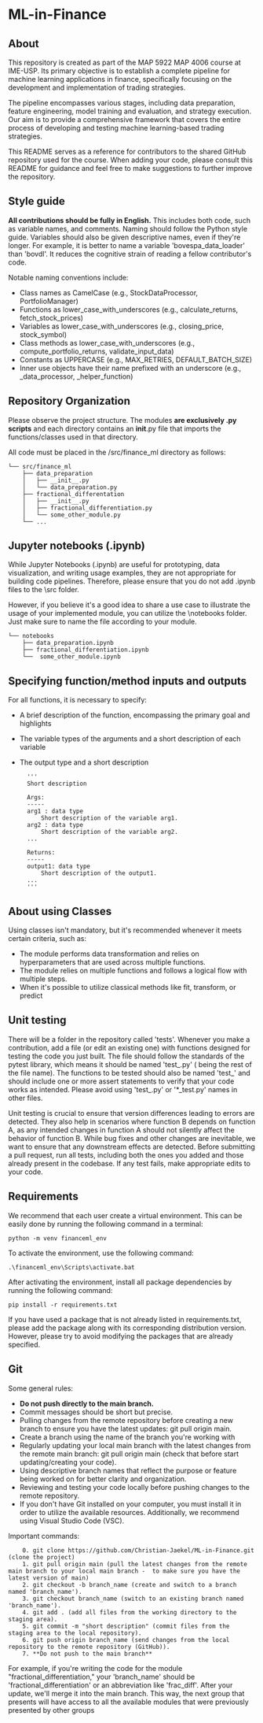 # ML-in-Finance

## About
This repository is created as part of the MAP 5922 MAP 4006 course at IME-USP. Its primary objective is to establish a complete pipeline for machine learning applications in finance, specifically focusing on the development and implementation of trading strategies.

The pipeline encompasses various stages, including data preparation, feature engineering, model training and evaluation, and strategy execution. Our aim is to provide a comprehensive framework that covers the entire process of developing and testing machine learning-based trading strategies.

This README serves as a reference for contributors to the shared GitHub repository used for the course. When adding your code, please consult this README for guidance and feel free to make suggestions to further improve the repository.

## Style guide
**All contributions should be fully in English.** This includes both code, such as variable names, and comments. Naming should follow the Python style guide. Variables should also be given descriptive names, even if they're longer. For example, it is better to name a variable 'bovespa_data_loader' than 'bovdl'. It reduces the cognitive strain of reading a fellow contributor's code.

Notable naming conventions include:

- Class names as CamelCase (e.g., StockDataProcessor, PortfolioManager)
- Functions as lower_case_with_underscores (e.g., calculate_returns, fetch_stock_prices)
- Variables as lower_case_with_underscores (e.g., closing_price, stock_symbol)
- Class methods as lower_case_with_underscores (e.g., compute_portfolio_returns, validate_input_data)
- Constants as UPPERCASE (e.g., MAX_RETRIES, DEFAULT_BATCH_SIZE)
- Inner use objects have their name prefixed with an underscore (e.g., _data_processor, _helper_function)

## Repository Organization
Please observe the project structure. The modules **are exclusively .py scripts** and each directory contains an __init__.py file that imports the functions/classes used in that directory.

All code must be placed in the /src/finance_ml directory as follows:

    └── src/finance_ml
        ├── data_preparation
        │   ├── __init__.py
        │   └── data_preparation.py
        ├── fractional_differentation
        │   ├── __init__.py
        │   ├── fractional_differentiation.py
        │   └── some_other_module.py
        └── ...
        
## Jupyter notebooks (.ipynb)
While Jupyter Notebooks (.ipynb) are useful for prototyping, data visualization, and writing usage examples, they are not appropriate for building code pipelines. Therefore, please ensure that you do not add .ipynb files to the \src folder.

However, if you believe it's a good idea to share a use case to illustrate the usage of your implemented module, you can utilize the \notebooks folder. Just make sure to name the file according to your module.

    └── notebooks
        ├── data_preparation.ipynb
        ├── fractional_differentiation.ipynb
        └──  some_other_module.ipynb

## Specifying function/method inputs and outputs
For all functions, it is necessary to specify:

- A brief description of the function, encompassing the primary goal and highlights
- The variable types of the arguments and a short description of each variable
- The output type and a short description


        '''
        Short description

        Args:
        -----
        arg1 : data type
            Short description of the variable arg1.
        arg2 : data type
            Short description of the variable arg2.
        ...

        Returns:
        -----
        output1: data type
            Short description of the output1.
        ...
        '''
        
## About using Classes
Using classes isn't mandatory, but it's recommended whenever it meets certain criteria, such as:

- The module performs data transformation and relies on hyperparameters that are used across multiple functions.
- The module relies on multiple functions and follows a logical flow with multiple steps.
- When it's possible to utilize classical methods like fit, transform, or predict

   
## Unit testing
There will be a folder in the repository called 'tests'. Whenever you make a contribution, add a file (or edit an existing one) with functions designed for testing the code you just built. The file should follow the standards of the pytest library, which means it should be named 'test_.py' ( being the rest of the file name). The functions to be tested should also be named 'test_' and should include one or more assert statements to verify that your code works as intended. Please avoid using 'test_.py' or '*_test.py' names in other files.

Unit testing is crucial to ensure that version differences leading to errors are detected. They also help in scenarios where function B depends on function A, as any intended changes in function A should not silently affect the behavior of function B. While bug fixes and other changes are inevitable, we want to ensure that any downstream effects are detected. Before submitting a pull request, run all tests, including both the ones you added and those already present in the codebase. If any test fails, make appropriate edits to your code.


## Requirements
We recommend that each user create a virtual environment. This can be easily done by running the following command in a terminal:

    python -m venv financeml_env

To activate the environment, use the following command:

    .\financeml_env\Scripts\activate.bat

After activating the environment, install all package dependencies by running the following command:
    
    pip install -r requirements.txt

If you have used a package that is not already listed in requirements.txt, please add the package along with its corresponding distribution version. However, please try to avoid modifying the packages that are already specified.

## Git
Some general rules:
- **Do not push directly to the main branch.**
- Commit messages should be short but precise.
- Pulling changes from the remote repository before creating a new branch to ensure you have the latest updates: git pull origin main.
- Create a branch using the name of the branch you're working with
- Regularly updating your local main branch with the latest changes from the remote main branch: git pull origin main (check that before  start updating/creating your code).
- Using descriptive branch names that reflect the purpose or feature being worked on for better clarity and organization.
- Reviewing and testing your code locally before pushing changes to the remote repository.
- If you don't have Git installed on your computer, you must install it in order to utilize the available resources. Additionally, we recommend using Visual Studio Code (VSC).

Important commands:

        0. git clone https://github.com/Christian-Jaekel/ML-in-Finance.git (clone the project)
        1. git pull origin main (pull the latest changes from the remote main branch to your local main branch -  to make sure you have the latest version of main)
        2. git checkout -b branch_name (create and switch to a branch named 'branch_name').
        3. git checkout branch_name (switch to an existing branch named 'branch_name').
        4. git add . (add all files from the working directory to the staging area).
        5. git commit -m "short description" (commit files from the staging area to the local repository).
        6. git push origin branch_name (send changes from the local repository to the remote repository (GitHub)).
        7. **Do not push to the main branch**

For example, if you're writing the code for the module "fractional_differentiation," your 'branch_name' should be 'fractional_differentiation' or an abbreviation like 'frac_diff'. After your update, we'll merge it into the main branch. This way, the next group that presents will have access to all the available modules that were previously presented by other groups





